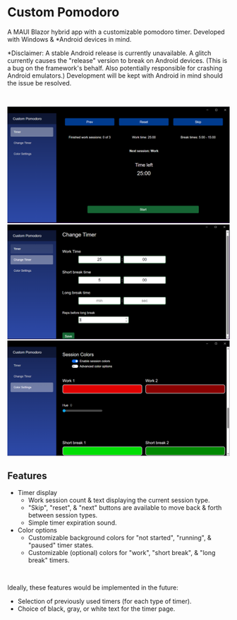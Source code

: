 # Custom Pomodoro

A MAUI Blazor hybrid app with a customizable pomodoro timer. Developed with Windows & *Android devices in mind.

*Disclaimer: A stable Android release is currently unavailable. A glitch currently causes the "release" version to break on Android devices. (This is a bug on the framework's behalf. Also potentially responsible for crashing Android emulators.) Development will be kept with Android in mind should the issue be resolved.

<br>

![Timer page](app_demo_imgs/Timer.png)
![Timer Settings page](app_demo_imgs/Change_Timer.png)
![Color Settings page](app_demo_imgs/Color_Settings.png)


## Features
* Timer display 
    * Work session count & text displaying the current session type.
    * "Skip", "reset", & "next" buttons are available to move back & forth between session types. 
    * Simple timer expiration sound.
* Color options
    * Customizable background colors for "not started", "running", & "paused" timer states.
    * Customizable (optional) colors for "work", "short break", & "long break" timers.

<br>

Ideally, these features would be implemented in the future:
* Selection of previously used timers (for each type of timer).
* Choice of black, gray, or white text for the timer page.